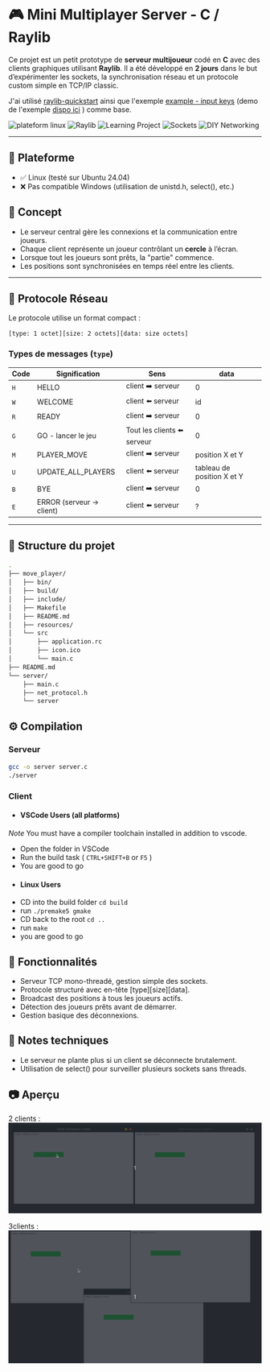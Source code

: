 
# 🎮 Mini Multiplayer Server - C / Raylib

Ce projet est un petit prototype de **serveur multijoueur** codé en **C** avec des clients graphiques utilisant **Raylib**. Il a été développé en **2 jours** dans le but d’expérimenter les sockets, la synchronisation réseau et un protocole custom simple en TCP/IP classic.

J'ai utilisé [raylib-quickstart](https://github.com/raylib-extras/raylib-quickstart) ainsi que l'exemple [example - input keys](https://github.com/raysan5/raylib/blob/master/examples/core/core_input_keys.c) (demo de l'exemple [dispo ici](https://www.raylib.com/examples.html) ) comme base.

![plateform linux](https://img.shields.io/badge/platform-Linux-orange?logo=linux&logoColor=white)
![Raylib](https://img.shields.io/badge/raylib-Powered-9cf?logo=Raylib)
![Learning Project](https://img.shields.io/badge/status-Learning-blue)
![Sockets](https://img.shields.io/badge/network-Sockets-informational?logo=Socket&logoColor=white)
![DIY Networking](https://img.shields.io/badge/DIY-Networking-green?logo=textpattern&logoColor=white)

---

## 🐧 Plateforme

* ✅ Linux (testé sur Ubuntu 24.04)
* ❌ Pas compatible Windows (utilisation de unistd.h, select(), etc.)

## 🧠 Concept

- Le serveur central gère les connexions et la communication entre joueurs.
- Chaque client représente un joueur contrôlant un **cercle** à l’écran.
- Lorsque tout les joueurs sont prêts, la "partie" commence.
- Les positions sont synchronisées en temps réel entre les clients.

---

## 🔌 Protocole Réseau

Le protocole utilise un format compact :

```
[type: 1 octet][size: 2 octets][data: size octets]
```

### Types de messages (`type`)

| Code | Signification            | Sens                       | data                       |
| ---- | ------------------------ | -------------------------- | -------------------------- |
| `H`  | HELLO                    | client ➡️ serveur           | 0                          |
| `W`  | WELCOME                  | client ⬅️ serveur           | id                         |
| `R`  | READY                    | client ➡️ serveur           | 0                          |
| `G`  | GO - lancer le jeu       | Tout les clients ⬅️ serveur | 0                          |
| `M`  | PLAYER_MOVE              | client ➡️ serveur           | position X et Y            |
| `U`  | UPDATE_ALL_PLAYERS       | client ⬅️ serveur           | tableau de position X et Y |
| `B`  | BYE                      | client ➡️ serveur           | 0                          |
| `E`  | ERROR (serveur → client) | client ⬅️ serveur           | ?                          |

---

## 📁 Structure du projet

```bash
.
├── move_player/
│   ├── bin/
│   ├── build/
│   ├── include/
│   ├── Makefile
│   ├── README.md
│   ├── resources/
│   └── src
│       ├── application.rc
│       ├── icon.ico
│       └── main.c
├── README.md
└── server/
    ├── main.c
    ├── net_protocol.h
    └── server

```

## ⚙️ Compilation

### Serveur
```bash
gcc -o server server.c
./server
```
### Client

- #### VSCode Users (all platforms)
*Note* You must have a compiler toolchain installed in addition to vscode.

* Open the folder in VSCode
* Run the build task ( `CTRL+SHIFT+B` or `F5` )
* You are good to go

- #### Linux Users
* CD into the build folder `cd build`
* run `./premake5 gmake`
* CD back to the root `cd ..`
* run `make`
* you are good to go


## 🎯 Fonctionnalités

* Serveur TCP mono-threadé, gestion simple des sockets.
* Protocole structuré avec en-tête [type][size][data].
* Broadcast des positions à tous les joueurs actifs.
* Détection des joueurs prêts avant de démarrer.
* Gestion basique des déconnexions.

## 📌 Notes techniques

* Le serveur ne plante plus si un client se déconnecte brutalement.
* Utilisation de select() pour surveiller plusieurs sockets sans threads.

## 📷 Aperçu

2 clients :
![Demo 2p](demo_2player.gif)



3clients :
![Demo 3p](demo_3player.gif)

